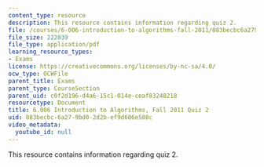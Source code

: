 ```yaml
---
content_type: resource
description: This resource contains information regarding quiz 2.
file: /courses/6-006-introduction-to-algorithms-fall-2011/083becbc6a279bd02d2bef9d606e508c_MIT6_006F11_quiz2.pdf
file_size: 222039
file_type: application/pdf
learning_resource_types:
- Exams
license: https://creativecommons.org/licenses/by-nc-sa/4.0/
ocw_type: OCWFile
parent_title: Exams
parent_type: CourseSection
parent_uid: c0f2d196-d4a6-15c1-014e-ceaf83248218
resourcetype: Document
title: 6.006 Introduction to Algorithms, Fall 2011 Quiz 2
uid: 083becbc-6a27-9bd0-2d2b-ef9d606e508c
video_metadata:
  youtube_id: null
---
```

This resource contains information regarding quiz 2.